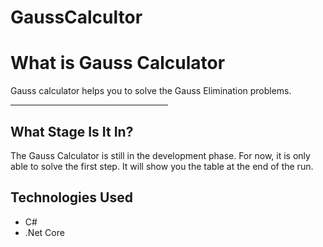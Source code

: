 # GaussCalcultor
<h1>What is Gauss Calculator</h1>
<p size="20px">Gauss calculator helps you to solve the Gauss Elimination problems.</p>
<hr width="50%">
<h2>What Stage Is It In?</h2>
<p>The Gauss Calculator is still in the development phase. For now, it is only able to solve the first step.
It will show you the table at the end of the run.</p>
<h2>Technologies Used</h2>
<ul>
  <li>C#</li>
  <li>.Net  Core</li>
</ul>
